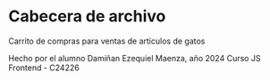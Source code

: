 # Cabecera de archivo

Carrito de compras para ventas de artículos de gatos

Hecho por el alumno Damiñan Ezequiel Maenza, año 2024
Curso JS Frontend - C24226
